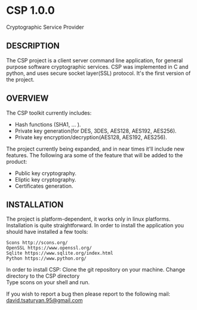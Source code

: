# CSP 1.0.0
Cryptographic Service Provider

DESCRIPTION
-----------

The CSP project is a client server command line application, for general purpose software cryptographic services. CSP was implemented in C and python, and uses secure socket layer(SSL) protocol. It's the first version of the project.

OVERVIEW
--------

The CSP toolkit currently includes:

  - Hash functions (SHA1, ... ).                                                                                                    
  - Private key generation(for DES, 3DES, AES128, AES192, AES256).                                                                    
  - Private key encryption/decryption(AES128, AES192, AES256).                                                                          

The project currently being expanded, and in near times it'll include new features. The following ara some of the feature that will be added to the product:

 -  Public key cryptography.                                                                                                          
 -  Eliptic key cryptography.                                                                                                         
 -  Certificates generation.                                                                                                            

INSTALLATION
------------

The project is platform-dependent, it works only in linux platforms. Installation is quite straightforward. In order to install the 
application you should have installed a few tools:

    Scons http://scons.org/                                                                                                           
    OpenSSL https://www.openssl.org/                                                                                                  
    Sqlite https://www.sqlite.org/index.html                                                                                          
    Python https://www.python.org/                                                                                                    

In order to install CSP:
   Clone the git repository on your machine.
   Change directory to the CSP directory  
   Type scons on your shell and run. 

If you wish to report a bug then please report to the following mail:
david.tsaturyan.95@gmail.com
